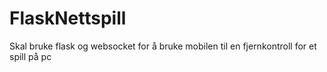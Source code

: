 # FlaskNettspill
Skal bruke flask og websocket for å bruke mobilen til en fjernkontroll for et spill på pc
